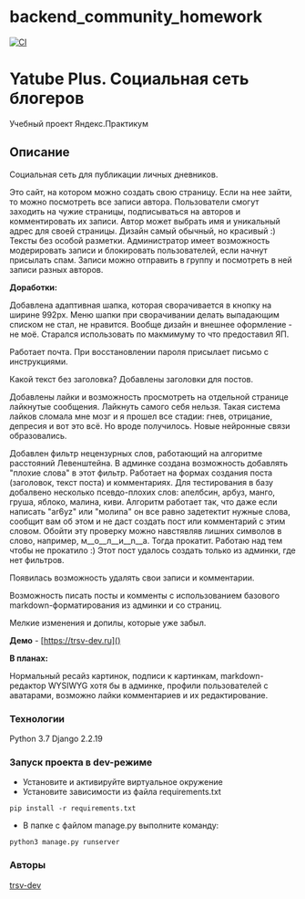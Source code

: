 # backend_community_homework

[![CI](https://github.com/yandex-praktikum/hw02_community/actions/workflows/python-app.yml/badge.svg?branch=master)](https://github.com/yandex-praktikum/hw02_community/actions/workflows/python-app.yml)


 # Yatube Plus. Социальная сеть блогеров
 Учебный проект Яндекс.Практикум

## Описание
Социальная сеть для публикации личных дневников.

Это сайт, на котором можно создать свою страницу. Если на нее зайти, то можно посмотреть все записи автора.
Пользователи смогут заходить на чужие страницы, подписываться на авторов и комментировать их записи.
Автор может выбрать имя и уникальный адрес для своей страницы. Дизайн самый обычный, но красивый :) Тексты без особой разметки.
Администратор имеет возможность модерировать записи и блокировать пользователей, если начнут присылать спам. Записи можно отправить в группу и посмотреть в ней записи разных авторов.

**Доработки:**

Добавлена адаптивная шапка, которая сворачивается в кнопку на ширине 992px. Меню шапки при сворачивании делать выпадающим списком не стал, не нравится. Вообще дизайн и внешнее оформление - не моё. Старался использовать по макмимуму то что предоставил ЯП.

Работает почта. При восстановлении пароля присылает письмо с инструкциями.

Какой текст без заголовка? Добавлены заголовки для постов.

Добавлены лайки и возможность просмотреть на отдельной странице лайкнутые сообщения. Лайкнуть самого себя нельзя. Такая система лайков сломала мне мозг и я прошел все стадии: гнев, отрицание, депресия и вот это всё. Но вроде получилось. Новые нейронные связи образовались.

Добавлен фильтр нецензурных слов, работающий на алгоритме расстояний Левенштейна. В админке создана возможность добавлять "плохие слова" в этот фильтр. Работает на формах создания поста (заголовок, текст поста) и комментариях. Для тестирования в базу добалвено несколько псевдо-плохих слов: апелбсин, арбуз, манго, груша, яблоко, малина, киви. Алгоритм работает так, что даже если написать "аr6уz" или "молиnа" он все равно задетектит нужные слова, сообщит вам об этом и не даст создать пост или комментарий с этим словом. Обойти эту проверку можно навстявляв лишних символов в слово, например, м__о__л__и__n__а. Тогда прокатит. Работаю над тем чтобы не прокатило :) Этот пост удалось создать только из админки, где нет фильтров.

Появилась возможность удалять свои записи и комментарии.

Возможность писать посты и комменты с использованием базового markdown-форматирования из админки и со страниц.

Мелкие изменения и допилы, которые уже забыл.

**Демо** - [https://trsv-dev.ru]()

**В планах:**

Нормальный ресайз картинок, подписи к картинкам, markdown-редактор WYSIWYG хотя бы в админке, профили пользователей с аватарами, возможно лайки комментариев и их редактирование.
### Технологии
Python 3.7
Django 2.2.19
### Запуск проекта в dev-режиме
- Установите и активируйте виртуальное окружение
- Установите зависимости из файла requirements.txt
```
pip install -r requirements.txt
``` 
- В папке с файлом manage.py выполните команду:
```
python3 manage.py runserver
```
### Авторы
[trsv-dev](https://github.com/trsv-dev)